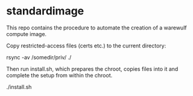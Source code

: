# standardimage

This repo contains the procedure to automate the creation of a warewulf compute image.

Copy restricted-access files (certs etc.) to the current directory:

rsync -av /somedir/priv/ ./

Then run install.sh, which prepares the chroot, copies files into it and complete the setup from within the chroot.

./install.sh

